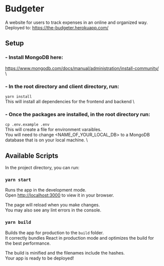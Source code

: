 # Budgeter
A website for users to track expenses in an online and organized way. \
Deployed to: https://the-budgeter.herokuapp.com/

## Setup

### - Install MongoDB here: 
https://www.mongodb.com/docs/manual/administration/install-community/ \

### - In the root directory and client directory, run:

`yarn install` \
This will install all dependencies for the frontend and backend \

### - Once the packages are installed, in the root directory run:

`cp .env.example .env` \
This will create a file for environment varaibles. \
You will need to change <NAME_OF_YOUR_LOCAL_DB> to a MongoDB database that is on your local machine. \

## Available Scripts

In the project directory, you can run:

### `yarn start`

Runs the app in the development mode.\
Open [http://localhost:3000](http://localhost:3000) to view it in your browser.

The page will reload when you make changes.\
You may also see any lint errors in the console.

### `yarn build`

Builds the app for production to the `build` folder.\
It correctly bundles React in production mode and optimizes the build for the best performance.

The build is minified and the filenames include the hashes.\
Your app is ready to be deployed!
